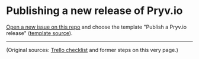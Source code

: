 # Publishing a new release of Pryv.io

[Open a new issue on this repo](https://github.com/pryv/intranet/issues/new/choose) and choose the template "Publish a Pryv.io release" ([template source](https://github.com/pryv/intranet/blob/master/.github/ISSUE_TEMPLATE/publishing-a-pryv-io-release.md)).

---

(Original sources: [Trello checklist](https://trello.com/c/6ZahFrDC/784-have-you-checked-everything) and former steps on this very page.)
